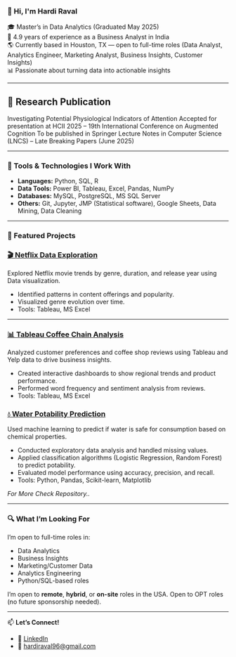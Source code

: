 ### 👋 Hi, I'm Hardi Raval

🎓 Master’s in Data Analytics (Graduated May 2025)  
💼 4.9 years of experience as a Business Analyst in India  
🌎 Currently based in Houston, TX — open to full-time roles (Data Analyst, Analytics Engineer, Marketing Analyst, Business Insights, Customer Insights)  
📊 Passionate about turning data into actionable insights  

---
## 🧠 Research Publication
Investigating Potential Physiological Indicators of Attention
Accepted for presentation at HCII 2025 – 19th International Conference on Augmented Cognition
To be published in Springer Lecture Notes in Computer Science (LNCS) – Late Breaking Papers (June 2025)

---
### 🔧 Tools & Technologies I Work With

- **Languages:** Python, SQL, R
- **Data Tools:** Power BI, Tableau, Excel, Pandas, NumPy
- **Databases:** MySQL, PostgreSQL, MS SQL Server
- **Others:** Git, Jupyter, JMP (Statistical software), Google Sheets, Data Mining, Data Cleaning

---

### 📌 Featured Projects

### [🎬 Netflix Data Exploration](https://github.com/HardiRaval/Tableau_Project)
Explored Netflix movie trends by genre, duration, and release year using Data visualization.
- Identified patterns in content offerings and popularity.
- Visualized genre evolution over time.
- Tools: Tableau, MS Excel

---

### [📊 Tableau Coffee Chain Analysis](https://github.com/HardiRaval/Tableau_Coffee)
Analyzed customer preferences and coffee shop reviews using Tableau and Yelp data to drive business insights.
- Created interactive dashboards to show regional trends and product performance.
- Performed word frequency and sentiment analysis from reviews.
- Tools: Tableau, MS Excel


### [💧 Water Potability Prediction](https://github.com/HardiRaval/Data_Mining_Project)
Used machine learning to predict if water is safe for consumption based on chemical properties.
- Conducted exploratory data analysis and handled missing values.
- Applied classification algorithms (Logistic Regression, Random Forest) to predict potability.
- Evaluated model performance using accuracy, precision, and recall.
- Tools: Python, Pandas, Scikit-learn, Matplotlib

*For More Check Repository..*

---

### 🔍 What I’m Looking For
I’m open to full-time roles in:
- Data Analytics
- Business Insights
- Marketing/Customer Data
- Analytics Engineering
- Python/SQL-based roles

I’m open to **remote**, **hybrid**, or **on-site** roles in the USA. Open to OPT roles (no future sponsorship needed).

---

📫 **Let’s Connect!**

- 💼 [LinkedIn](https://www.linkedin.com/in/hardi-raval96)
- 📧 hardiraval96@gmail.com


